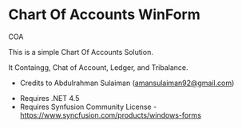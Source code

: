 # Chart Of Accounts WinForm
COA

This is a simple Chart Of Accounts Solution.

It Containgg, Chat of Account, Ledger, and Tribalance.

* Credits to Abdulrahman Sulaiman (amansulaiman92@gmail.com)

- Requires .NET 4.5
- Requires Synfusion Community License - https://www.syncfusion.com/products/windows-forms
